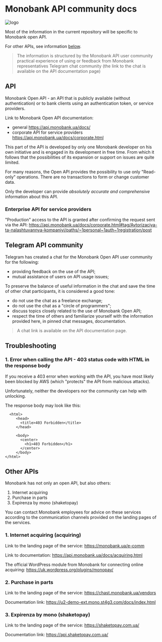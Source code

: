 # Monobank API community docs

![logo](https://user-images.githubusercontent.com/59166229/211002581-faa622e4-d47f-4c93-9d9d-afce50484339.png)

Most of the information in the current repository will be specific to Monobank
open API.

For other APIs, see information [below](#other-api).

> The information is structured by the Monobank API user community
> practical experience of using or feedback from Monobank representatives
> Telegram chat community (the link to the chat is available on the API documentation page)

## API

Monobank Open API - an API that is publicly available (without authentication) or to bank clients using an authentication token,
or service providers.

Link to Monobank Open API documentation:

- general https://api.monobank.ua/docs/
- corporate API for service providers https://api.monobank.ua/docs/corporate.html

This part of the API is developed by only one Monobank developer on his own initiative and is engaged in its development
in free time. From which it follows that the possibilities of its expansion or support on issues are quite limited.

For many reasons, the Open API provides the possibility to use only "Read-only" operations.
There are no transactions to form or change customer data.

Only the developer can provide _absolutely accurate and comprehensive_ information about this API.

### Enterprise API for service providers

"Production" access to the API is granted after confirming the request sent via the API:
https://api.monobank.ua/docs/corporate.html#tag/Avtorizaciya-ta-nalashtuvannya-kompaniyi/paths/~1personal~1auth~1registration/post

## Telegram API community

Telegram has created a chat for the Monobank Open API user community for the following:
- providing feedback on the use of the API;
- mutual assistance of users on API usage issues;

To preserve the balance of useful information in the chat and save the time of other chat participants, it is considered a good tone:
- do not use the chat as a freelance exchange;
- do not use the chat as a "circle of programmers";
- discuss topics closely related to the use of Monobank Open API;
- respect the time of others and familiarize yourself with the information provided here, in pinned chat messages, documentation.

> A chat link is available on the API documentation page.

## Troubleshooting

### 1. Error when calling the API - 403 status code with HTML in the response body

If you receive a 403 error when working with the API, you have most likely been blocked by AWS
(which "protects" the API from malicious attacks).

Unfortunately, neither the developers nor the community can help with unlocking.

The response body may look like this:
```
  <html>
     <head>
       <title>403 Forbidden</title>
     </head>
    
     <body>
       <center>
         <h1>403 Forbidden</h1>
       </center>
     </body>
</html>
```

## Other APIs

Monobank has not only an open API, but also others:
1. Internet acquiring
2. Purchase in parts
3. Expirenza by mono (shaketopay)

You can contact Monobank employees for advice on these services
according to the communication channels provided on the landing pages of the services.

### 1. Internet acquiring (acquiring)

Link to the landing page of the service: https://monobank.ua/e-comm

Link to documentation: https://api.monobank.ua/docs/acquiring.html

The official WordPress module from Monobank for connecting online acquiring: https://uk.wordpress.org/plugins/monopay/

### 2. Purchase in parts

Link to the landing page of the service: https://chast.monobank.ua/vendors

Documentation link: https://u2-demo-ext.mono.st4g3.com/docs/index.html

### 3. Expirenza by mono (shaketopay)

Link to the landing page of the service: https://shaketopay.com.ua/

Documentation link: https://api.shaketopay.com.ua/

